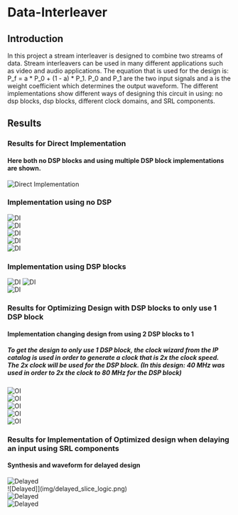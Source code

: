 # Data-Interleaver

## Introduction
In this project a stream interleaver is designed to combine two streams of data. Stream interleavers can be used in many different applications such as video and audio applications.
The equation that is used for the design is: P_f = a * P_0 + (1 - a) * P_1. P_0 and P_1 are the two input signals and a is the weight coefficient which determines the output waveform. The different implementations show different ways of designing this circuit in using: no dsp blocks, dsp blocks, different clock domains, and SRL components.

## Results
### Results for Direct Implementation
#### Here both no DSP blocks and using multiple DSP block implementations are shown.
![Direct Implementation](img/direct_imp_sim.PNG)  
### Implementation using no DSP  
![DI](img/direct_imp_no_dsp.PNG)  
![DI](img/no_dsp+dsp.PNG)  
![DI](img/slice_logic_dist_no_dsp.PNG)  
![DI](img/slice_logic_no_dsp.PNG)  
![DI](img/utilization_no_dsp.PNG)  
### Implementation using DSP blocks  
![DI](img/direct_imp_synthesis_schem.PNG) 
![DI](img/direct_imp_utilization.PNG)  
![DI](img/direct_imp_place_report_dsp.PNG)  
### Results for Optimizing Design with DSP blocks to only use 1 DSP block
#### Implementation changing design from using 2 DSP blocks to 1
##### To get the design to only use 1 DSP block, the clock wizard from the IP catalog is used in order to generate a clock that is 2x the clock speed. The 2x clock will be used for the DSP block. (In this design: 40 MHz was used in order to 2x the clock to 80 MHz for the DSP block)
![OI](img/optimized_sim.PNG)  
![OI](img/optimized_dsp.PNG)  
![OI](img/optimized_report_lut1.PNG)  
![OI](img/optimized_slice_logic_distribution.PNG)  
![OI](img/optimized_synthesis_schem.PNG)  
### Results for Implementation of Optimized design when delaying an input using SRL components  
#### Synthesis and waveform for delayed design
![Delayed](img/delayed_wav.PNG)  
![Delayed]](img/delayed_slice_logic.png)  
![Delayed](img/delayed_synthesis.png)  
![Delayed](img/delayed_dsp.png)  
